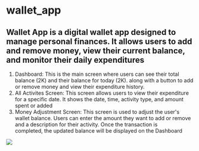 # wallet_app

## Wallet App is a digital wallet app designed to manage personal finances. It allows users to add and remove money, view their current balance, and monitor their daily expenditures
 1) Dashboard: This is the main screen where users can see their total balance (2K) and their balance for today (2K). along with a button to add or remove money and view their expenditure history.
 2) All Activites Screen: This screen allows users to view their expenditure for a specific date. It shows the date, time, activity type, and amount spent or added
 3) Money Adjustment Screen: This screen is used to adjust the user's wallet balance. Users can enter the amount they want to add or remove and a description for their activity. Once the transaction is     
     completed, the updated balance will be displayed on the Dashboard

<img src="https://github.com/ibrahim-59/wallet_app/assets/116106936/5f02b53e-eabe-48df-bdff-3ab31f1fa728" >
